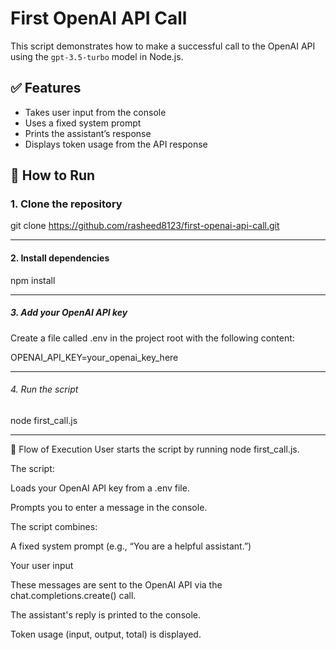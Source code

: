 # First OpenAI API Call

This script demonstrates how to make a successful call to the OpenAI API using the `gpt-3.5-turbo` model in Node.js.

## ✅ Features

- Takes user input from the console
- Uses a fixed system prompt
- Prints the assistant’s response
- Displays token usage from the API response

## 🚀 How to Run

### 1. Clone the repository

git clone https://github.com/rasheed8123/first-openai-api-call.git

---

#### 2. Install dependencies

npm install 

---


##### 3. Add your OpenAI API key

Create a file called .env in the project root with the following content:

OPENAI_API_KEY=your_openai_key_here

---

###### 4. Run the script

node first_call.js

------

🧠 Flow of Execution
User starts the script by running node first_call.js.

The script:

Loads your OpenAI API key from a .env file.

Prompts you to enter a message in the console.

The script combines:

A fixed system prompt (e.g., “You are a helpful assistant.”)

Your user input

These messages are sent to the OpenAI API via the chat.completions.create() call.

The assistant's reply is printed to the console.

Token usage (input, output, total) is displayed.
